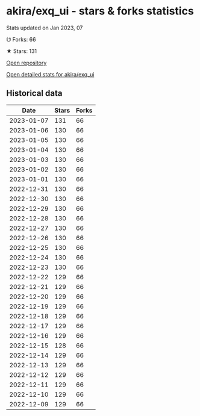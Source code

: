 # akira/exq_ui - stars & forks statistics

Stats updated on Jan 2023, 07

☋ Forks: 66

★ Stars: 131

[Open repository](https://github.com/akira/exq_ui)

[Open detailed stats for akira/exq_ui](https://reviewgithub.com/rep/akira/exq_ui)

## Historical data
| Date | Stars | Forks |
|------|-------|-------|
| 2023-01-07 | 131 | 66 | 
| 2023-01-06 | 130 | 66 | 
| 2023-01-05 | 130 | 66 | 
| 2023-01-04 | 130 | 66 | 
| 2023-01-03 | 130 | 66 | 
| 2023-01-02 | 130 | 66 | 
| 2023-01-01 | 130 | 66 | 
| 2022-12-31 | 130 | 66 | 
| 2022-12-30 | 130 | 66 | 
| 2022-12-29 | 130 | 66 | 
| 2022-12-28 | 130 | 66 | 
| 2022-12-27 | 130 | 66 | 
| 2022-12-26 | 130 | 66 | 
| 2022-12-25 | 130 | 66 | 
| 2022-12-24 | 130 | 66 | 
| 2022-12-23 | 130 | 66 | 
| 2022-12-22 | 129 | 66 | 
| 2022-12-21 | 129 | 66 | 
| 2022-12-20 | 129 | 66 | 
| 2022-12-19 | 129 | 66 | 
| 2022-12-18 | 129 | 66 | 
| 2022-12-17 | 129 | 66 | 
| 2022-12-16 | 129 | 66 | 
| 2022-12-15 | 128 | 66 | 
| 2022-12-14 | 129 | 66 | 
| 2022-12-13 | 129 | 66 | 
| 2022-12-12 | 129 | 66 | 
| 2022-12-11 | 129 | 66 | 
| 2022-12-10 | 129 | 66 | 
| 2022-12-09 | 129 | 66 | 

